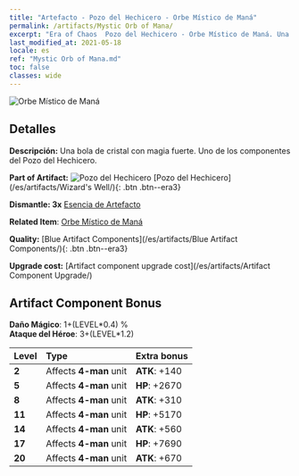 ```yaml
---
title: "Artefacto - Pozo del Hechicero - Orbe Místico de Maná"
permalink: /artifacts/Mystic Orb of Mana/
excerpt: "Era of Chaos  Pozo del Hechicero - Orbe Místico de Maná. Una bola de cristal con magia fuerte. Uno de los componentes del Pozo del Hechicero."
last_modified_at: 2021-05-18
locale: es
ref: "Mystic Orb of Mana.md"
toc: false
classes: wide
---
```


 ![Orbe Místico de Maná](/images/t/artifact_40213.png)



## Detalles

 **Descripción:** Una bola de cristal con magia fuerte. Uno de los componentes del Pozo del Hechicero.

 **Part of Artifact:** ![Pozo del Hechicero](/images/t/icon_artifact_21.png) [Pozo del Hechicero](/es/artifacts/Wizard's Well/){: .btn .btn--era3}

 **Dismantle: 3x** [Esencia de Artefacto](/ItemsES/con_905/)

 **Related Item**: [Orbe Místico de Maná](/ItemsES/art_114/)

 **Quality:** [Blue Artifact Components](/es/artifacts/Blue Artifact Components/){: .btn .btn--era3}

 **Upgrade cost:** [Artifact component upgrade cost](/es/artifacts/Artifact Component Upgrade/)

## Artifact Component Bonus

  **Daño Mágico**: 1+(LEVEL\*0.4) %<br/>**Ataque del Héroe**: 3+(LEVEL\*1.2)

  |  Level  | Type |    Extra bonus  | 
  |:--------|:-----|:----------------| 
  | **2** | Affects **4-man** unit | **ATK**: +140 | 
  | **5** | Affects **4-man** unit | **HP**: +2670 | 
  | **8** | Affects **4-man** unit | **ATK**: +310 | 
  | **11** | Affects **4-man** unit | **HP**: +5170 | 
  | **14** | Affects **4-man** unit | **ATK**: +560 | 
  | **17** | Affects **4-man** unit | **HP**: +7690 | 
  | **20** | Affects **4-man** unit | **ATK**: +670 | 
